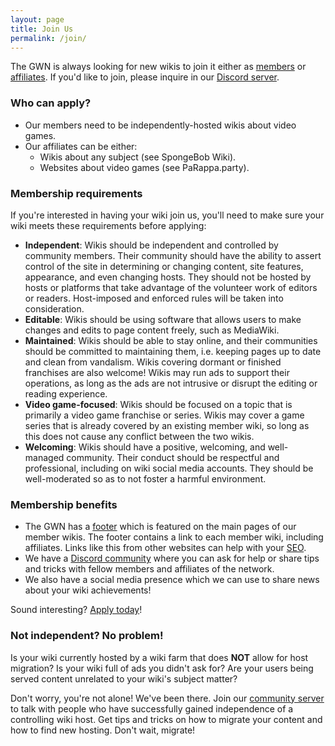 ```yaml
---
layout: page
title: Join Us
permalink: /join/
---
```



The GWN is always looking for new wikis to join it either as [members]({{site.baseurl}}/members) or [affiliates]({{site.baseurl}}/affiliates). If you'd like to join, please inquire in our [Discord server](https://discord.com/invite/pCfH7uk9jh).

### Who can apply?
- Our members need to be independently-hosted wikis about video games.
- Our affiliates can be either:
    - Wikis about any subject (see SpongeBob Wiki).
    - Websites about video games (see PaRappa.party).

### Membership requirements

If you're interested in having your wiki join us, you'll need to make sure your wiki meets these requirements before applying:

- **Independent**: Wikis should be independent and controlled by community members. Their community should have the ability to assert control of the site in determining or changing content, site features, appearance, and even changing hosts. They should not be hosted by hosts or platforms that take advantage of the volunteer work of editors or readers. Host-imposed and enforced rules will be taken into consideration.
- **Editable**: Wikis should be using software that allows users to make changes and edits to page content freely, such as MediaWiki.
- **Maintained**: Wikis should be able to stay online, and their communities should be committed to maintaining them, i.e. keeping pages up to date and clean from vandalism. Wikis covering dormant or finished franchises are also welcome! Wikis may run ads to support their operations, as long as the ads are not intrusive or disrupt the editing or reading experience.
- **Video game-focused**: Wikis should be focused on a topic that is primarily a video game franchise or series. Wikis may cover a game series that is already covered by an existing member wiki, so long as this does not cause any conflict between the two wikis.
- **Welcoming**: Wikis should have a positive, welcoming, and well-managed community. Their conduct should be respectful and professional, including on wiki social media accounts. They should be well-moderated so as to not foster a harmful environment.

### Membership benefits
- The GWN has a [footer](https://banjokazooiewiki.com/wiki/Template:Gaming_Wiki_Network) which is featured on the main pages of our member wikis. The footer contains a link to each member wiki, including affiliates. Links like this from other websites can help with your [SEO](https://en.wikipedia.org/wiki/Search_engine_optimization).
- We have a [Discord community](https://discord.com/invite/pCfH7uk9jh) where you can ask for help or share tips and tricks with fellow members and affiliates of the network.
- We also have a social media presence which we can use to share news about your wiki achievements!

Sound interesting? [Apply today](https://discord.com/invite/pCfH7uk9jh)!

### Not independent? No problem!
Is your wiki currently hosted by a wiki farm that does **NOT** allow for host migration? Is your wiki full of ads you didn't ask for? Are your users being served content unrelated to your wiki's subject matter? 

Don't worry, you're not alone! We've been there. Join our [community server](https://discord.com/invite/pCfH7uk9jh) to talk with people who have successfully gained independence of a controlling wiki host. Get tips and tricks on how to migrate your content and how to find new hosting. Don't wait, migrate!
